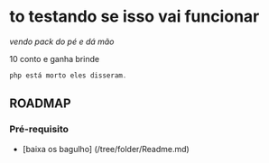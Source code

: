 # to testando se isso vai funcionar

*vendo pack do pé e dá mão* 

 10 conto e ganha brinde

~~~~php
php está morto eles disseram.
~~~~

## ROADMAP

### Pré-requisito

* [baixa os bagulho] (/tree/folder/Readme.md)
